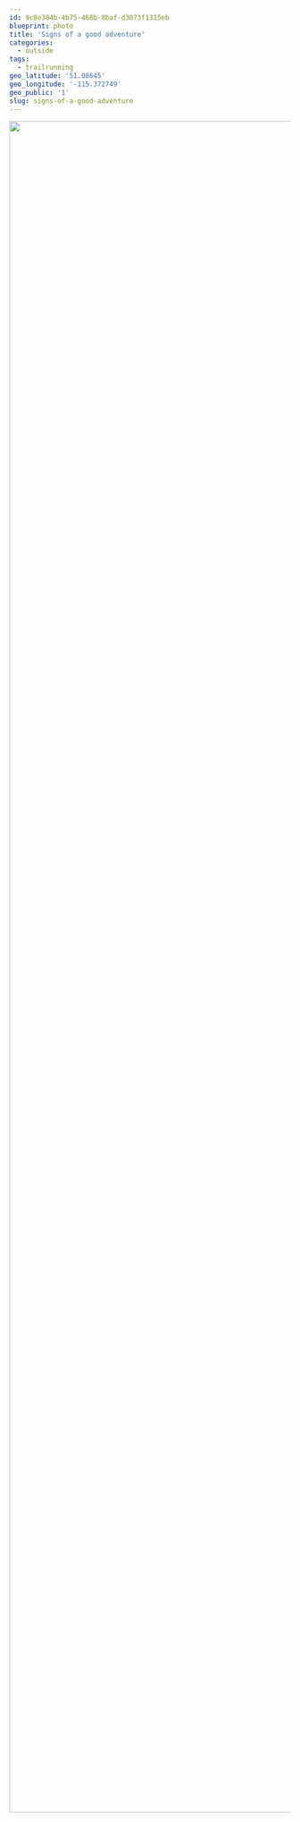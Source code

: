 ```yaml
---
id: 9c8e384b-4b75-468b-8baf-d3073f1315eb
blueprint: photo
title: 'Signs of a good adventure'
categories:
  - outside
tags:
  - trailrunning
geo_latitude: '51.08645'
geo_longitude: '-115.372749'
geo_public: '1'
slug: signs-of-a-good-adventure
---
```

<p><img src="/assets/images/2019/10/image_082ee416-6d75-4384-8189-834baec2603d.img_3852.jpg" class="size-full" width="4032" height="3024"></p>
